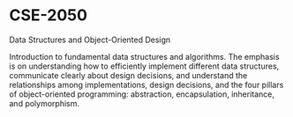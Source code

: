 # CSE-2050

Data Structures and Object-Oriented Design

Introduction to fundamental data structures and algorithms. The emphasis is on understanding how to efficiently implement different data structures, communicate clearly about design decisions, and understand the relationships among implementations, design decisions, and the four pillars of object-oriented programming: abstraction, encapsulation, inheritance, and polymorphism.
